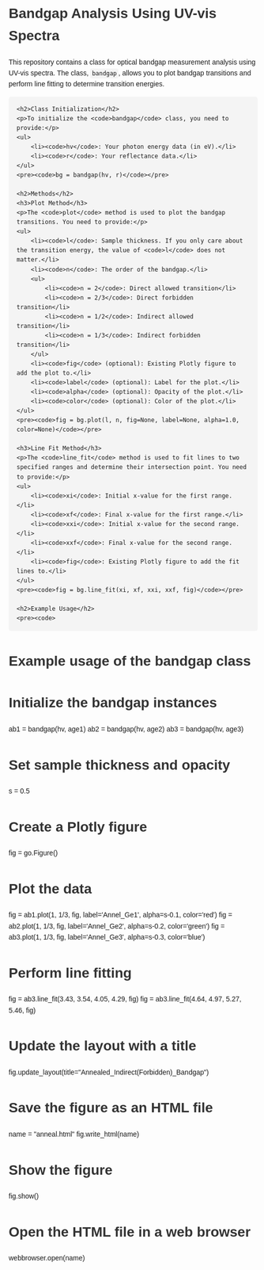 <!DOCTYPE html>
<html lang="en">
<head>
    <meta charset="UTF-8">
    <meta name="viewport" content="width=device-width, initial-scale=1.0">
    <title>Bandgap Analysis Using UV-vis Spectra</title>
    <style>
        body {
            font-family: Arial, sans-serif;
            line-height: 1.6;
            margin: 0;
            padding: 0 2rem;
        }
        h1, h2, h3, h4 {
            color: #333;
        }
        pre {
            background: #f4f4f4;
            padding: 1rem;
            border-radius: 5px;
        }
        code {
            background: #f4f4f4;
            padding: 0.2rem;
            border-radius: 3px;
        }
    </style>
</head>
<body>
    <h1>Bandgap Analysis Using UV-vis Spectra</h1>
    <p>This repository contains a class for optical bandgap measurement analysis using UV-vis spectra. The class, <code>bandgap</code>, allows you to plot bandgap transitions and perform line fitting to determine transition energies.</p>

    <h2>Class Initialization</h2>
    <p>To initialize the <code>bandgap</code> class, you need to provide:</p>
    <ul>
        <li><code>hv</code>: Your photon energy data (in eV).</li>
        <li><code>r</code>: Your reflectance data.</li>
    </ul>
    <pre><code>bg = bandgap(hv, r)</code></pre>

    <h2>Methods</h2>
    <h3>Plot Method</h3>
    <p>The <code>plot</code> method is used to plot the bandgap transitions. You need to provide:</p>
    <ul>
        <li><code>l</code>: Sample thickness. If you only care about the transition energy, the value of <code>l</code> does not matter.</li>
        <li><code>n</code>: The order of the bandgap.</li>
        <ul>
            <li><code>n = 2</code>: Direct allowed transition</li>
            <li><code>n = 2/3</code>: Direct forbidden transition</li>
            <li><code>n = 1/2</code>: Indirect allowed transition</li>
            <li><code>n = 1/3</code>: Indirect forbidden transition</li>
        </ul>
        <li><code>fig</code> (optional): Existing Plotly figure to add the plot to.</li>
        <li><code>label</code> (optional): Label for the plot.</li>
        <li><code>alpha</code> (optional): Opacity of the plot.</li>
        <li><code>color</code> (optional): Color of the plot.</li>
    </ul>
    <pre><code>fig = bg.plot(l, n, fig=None, label=None, alpha=1.0, color=None)</code></pre>

    <h3>Line Fit Method</h3>
    <p>The <code>line_fit</code> method is used to fit lines to two specified ranges and determine their intersection point. You need to provide:</p>
    <ul>
        <li><code>xi</code>: Initial x-value for the first range.</li>
        <li><code>xf</code>: Final x-value for the first range.</li>
        <li><code>xxi</code>: Initial x-value for the second range.</li>
        <li><code>xxf</code>: Final x-value for the second range.</li>
        <li><code>fig</code>: Existing Plotly figure to add the fit lines to.</li>
    </ul>
    <pre><code>fig = bg.line_fit(xi, xf, xxi, xxf, fig)</code></pre>

    <h2>Example Usage</h2>
    <pre><code>
# Example usage of the bandgap class

# Initialize the bandgap instances
ab1 = bandgap(hv, age1)
ab2 = bandgap(hv, age2)
ab3 = bandgap(hv, age3)

# Set sample thickness and opacity
s = 0.5

# Create a Plotly figure
fig = go.Figure()

# Plot the data
fig = ab1.plot(1, 1/3, fig, label='Annel_Ge1', alpha=s-0.1, color='red')
fig = ab2.plot(1, 1/3, fig, label='Annel_Ge2', alpha=s-0.2, color='green')
fig = ab3.plot(1, 1/3, fig, label='Annel_Ge3', alpha=s-0.3, color='blue')

# Perform line fitting
fig = ab3.line_fit(3.43, 3.54, 4.05, 4.29, fig)
fig = ab3.line_fit(4.64, 4.97, 5.27, 5.46, fig)

# Update the layout with a title
fig.update_layout(title="Annealed_Indirect(Forbidden)_Bandgap")

# Save the figure as an HTML file
name = "anneal.html"
fig.write_html(name)

# Show the figure
fig.show()

# Open the HTML file in a web browser
webbrowser.open(name)
    </code></pre>
</body>
</html>
